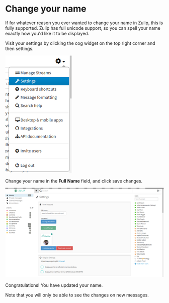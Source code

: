 # Change your name

If for whatever reason you ever wanted to change your name in Zulip,
this is fully supported.  Zulip has full unicode support, so you
can spell your name exactly how you'd like it to be displayed.

Visit your settings by clicking the cog widget on the top right corner
and then settings.

![Settings](/static/images/help/settings.png)

Change your name in the **Full Name** field, and click save changes.

![Change your name](/static/images/help/name_change.png)

Congratulations! You have updated your name.

Note that you will only be able to see the changes on new messages.

